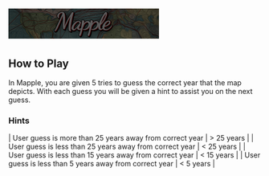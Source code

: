 # ![Mapple](https://github.com/kellenparker/mapple/blob/main/mapplelong.png?raw=true)

## How to Play

In Mapple, you are given 5 tries to guess the correct year that the map depicts. With each guess you will be given a hint to assist you on the next guess.

### Hints

| User guess is more than 25 years away from correct year | > 25 years |
| User guess is less than 25 years away from correct year | < 25 years |
| User guess is less than 15 years away from correct year | < 15 years |
| User guess is less than 5 years away from correct year  | < 5 years  |